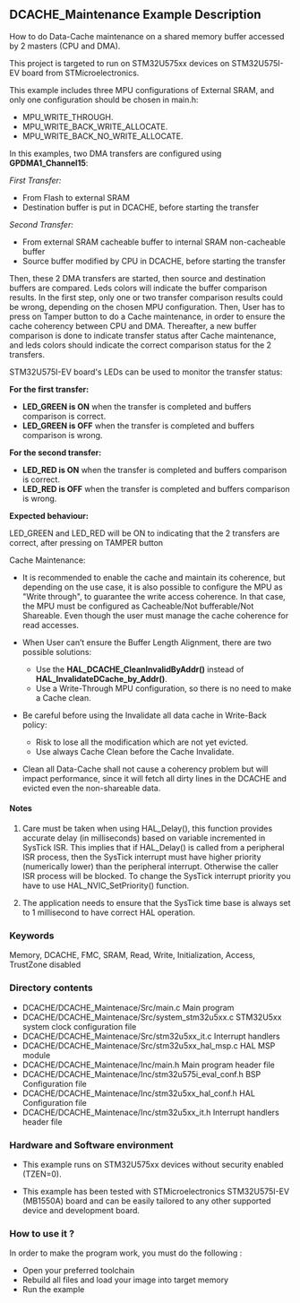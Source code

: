 ## <b>DCACHE_Maintenance Example Description</b>

How to do Data-Cache maintenance on a shared memory buffer accessed by 2 masters (CPU and DMA).

This project is targeted to run on STM32U575xx devices on STM32U575I-EV board from STMicroelectronics.

This example includes three MPU configurations of External SRAM, and only one configuration
should be chosen in main.h:

- MPU_WRITE_THROUGH.
- MPU_WRITE_BACK_WRITE_ALLOCATE.
- MPU_WRITE_BACK_NO_WRITE_ALLOCATE.

In this examples, two DMA transfers are configured using **GPDMA1_Channel15**:

*First Transfer:*

   - From Flash to external SRAM
   - Destination buffer is put in DCACHE, before starting the transfer
   
*Second Transfer:*

   - From external SRAM cacheable buffer to internal SRAM non-cacheable buffer
   - Source buffer modified by CPU in DCACHE, before starting the transfer

Then, these 2 DMA transfers are started, then source and destination buffers are compared.
Leds colors will indicate the buffer comparison results.
In the first step, only one or two transfer comparison results could be wrong, depending
on the chosen MPU configuration.
Then, User has to press on Tamper button to do a Cache maintenance, in order to
ensure the cache coherency between CPU and DMA.
Thereafter, a new buffer comparison is done to indicate transfer status after Cache maintenance,
and leds colors should indicate the correct comparison status for the 2 transfers.

STM32U575I-EV board's LEDs can be used to monitor the transfer status:

 **For the first transfer:**

 - **LED_GREEN is ON** when the transfer is completed and buffers comparison is correct.
 - **LED_GREEN is OFF** when the transfer is completed and buffers comparison is wrong.
 
 **For the second transfer:** 

 - **LED_RED is ON** when the transfer is completed and buffers comparison is correct.
 - **LED_RED is OFF** when the transfer is completed and buffers comparison is wrong.

**Expected behaviour:**

LED_GREEN and LED_RED will be ON to indicating that the 2 transfers are correct, after pressing on TAMPER button 

Cache Maintenance:

* It is recommended to enable the cache and maintain its coherence, but depending
on the use case, it is also possible to configure the MPU as "Write through",
to guarantee the write access coherence. In that case, the MPU must be configured
as Cacheable/Not bufferable/Not Shareable. Even though the user must manage
the cache coherence for read accesses.

* When User can’t ensure the Buffer Length Alignment, there are two possible solutions:
   * Use the **HAL_DCACHE_CleanInvalidByAddr()** instead of **HAL_InvalidateDCache_by_Addr()**.
   * Use a Write-Through MPU configuration, so there is no need to make a Cache clean.

* Be careful before using the Invalidate all data cache in Write-Back policy:
   * Risk to lose all the modification which are not yet evicted.
   * Use always Cache Clean before the Cache Invalidate.

* Clean all Data-Cache shall not cause a coherency problem but will impact performance,
since it will fetch all dirty lines in the DCACHE and evicted even the non-shareable data.

#### <b>Notes</b>

 1. Care must be taken when using HAL_Delay(), this function provides accurate delay (in milliseconds)
      based on variable incremented in SysTick ISR. This implies that if HAL_Delay() is called from
      a peripheral ISR process, then the SysTick interrupt must have higher priority (numerically lower)
      than the peripheral interrupt. Otherwise the caller ISR process will be blocked.
      To change the SysTick interrupt priority you have to use HAL_NVIC_SetPriority() function.

 2. The application needs to ensure that the SysTick time base is always set to 1 millisecond
      to have correct HAL operation.

### <b>Keywords</b>

Memory, DCACHE, FMC, SRAM, Read, Write, Initialization, Access, TrustZone disabled

### <b>Directory contents</b>

  - DCACHE/DCACHE_Maintenace/Src/main.c                  Main program
  - DCACHE/DCACHE_Maintenace/Src/system_stm32u5xx.c      STM32U5xx system clock configuration file
  - DCACHE/DCACHE_Maintenace/Src/stm32u5xx_it.c          Interrupt handlers
  - DCACHE/DCACHE_Maintenace/Src/stm32u5xx_hal_msp.c     HAL MSP module
  - DCACHE/DCACHE_Maintenace/Inc/main.h                  Main program header file
  - DCACHE/DCACHE_Maintenace/Inc/stm32u575i_eval_conf.h  BSP Configuration file
  - DCACHE/DCACHE_Maintenace/Inc/stm32u5xx_hal_conf.h    HAL Configuration file
  - DCACHE/DCACHE_Maintenace/Inc/stm32u5xx_it.h          Interrupt handlers header file

### <b>Hardware and Software environment</b>

  - This example runs on STM32U575xx devices without security enabled (TZEN=0).

  - This example has been tested with STMicroelectronics STM32U575I-EV (MB1550A)
    board and can be easily tailored to any other supported device
    and development board.

### <b>How to use it ?</b>

In order to make the program work, you must do the following :

 - Open your preferred toolchain
 - Rebuild all files and load your image into target memory
 - Run the example


